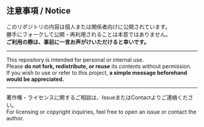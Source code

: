 ## 注意事項 / Notice

このリポジトリの内容は個人または関係者向けに公開されています。  
勝手にフォークして公開・再利用されることは本意ではありません。  
**ご利用の際は、事前に一言お声がけいただけると幸いです。**

---

This repository is intended for personal or internal use.  
Please **do not fork, redistribute, or reuse** its contents without permission.  
If you wish to use or refer to this project, **a simple message beforehand would be appreciated.**

---

著作権・ライセンスに関するご相談は、IssueまたはContactよりご連絡ください。  
For licensing or copyright inquiries, feel free to open an issue or contact the author.
